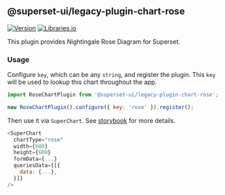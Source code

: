 <!--
Licensed to the Apache Software Foundation (ASF) under one
or more contributor license agreements.  See the NOTICE file
distributed with this work for additional information
regarding copyright ownership.  The ASF licenses this file
to you under the Apache License, Version 2.0 (the
"License"); you may not use this file except in compliance
with the License.  You may obtain a copy of the License at

  http://www.apache.org/licenses/LICENSE-2.0

Unless required by applicable law or agreed to in writing,
software distributed under the License is distributed on an
"AS IS" BASIS, WITHOUT WARRANTIES OR CONDITIONS OF ANY
KIND, either express or implied.  See the License for the
specific language governing permissions and limitations
under the License.
-->

## @superset-ui/legacy-plugin-chart-rose

[![Version](https://img.shields.io/npm/v/@superset-ui/legacy-plugin-chart-rose.svg?style=flat)](https://www.npmjs.com/package/@superset-ui/legacy-plugin-chart-rose)
[![Libraries.io](https://img.shields.io/librariesio/release/npm/%40superset-ui%2Flegacy-plugin-chart-rose?style=flat)](https://libraries.io/npm/@superset-ui%2Flegacy-plugin-chart-rose)

This plugin provides Nightingale Rose Diagram for Superset.

### Usage

Configure `key`, which can be any `string`, and register the plugin. This `key` will be used to
lookup this chart throughout the app.

```js
import RoseChartPlugin from '@superset-ui/legacy-plugin-chart-rose';

new RoseChartPlugin().configure({ key: 'rose' }).register();
```

Then use it via `SuperChart`. See
[storybook](https://apache-superset.github.io/superset-ui-plugins/?selectedKind=plugin-chart-rose)
for more details.

```js
<SuperChart
  chartType="rose"
  width={600}
  height={600}
  formData={...}
  queriesData={[{
    data: {...},
  }]}
/>
```
